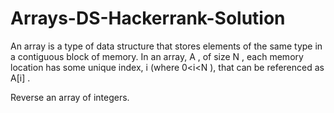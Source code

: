 # Arrays-DS-Hackerrank-Solution


An array is a type of data structure that stores elements of the same type in a contiguous block of memory. In an array, A , of size N , each memory location has some unique index, i  (where 0<i<N ), that can be referenced as A[i] .

Reverse an array of integers.
